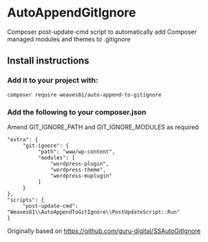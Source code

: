 # AutoAppendGitIgnore
Composer post-update-cmd script to automatically add Composer managed modules and themes to .gitignore

## Install instructions
### Add it to your project with:
`composer require weaves81/auto-append-to-gitignore`
### Add the following to your composer.json
Amend GIT_IGNORE_PATH and GIT_IGNORE_MODULES as required
```
"extra": {
     "git-ignore": {
          "path": "www/wp-content",
          "modules": [
              "wordpress-plugin",
              "wordpress-theme",
              "wordpress-muplugin"
          ]
     }
},
"scripts": {
     "post-update-cmd": "Weaves81\\AutoAppendToGitIgnore\\PostUpdateScript::Run"
}
```
Originally based on https://github.com/guru-digital/SSAutoGitIgnore